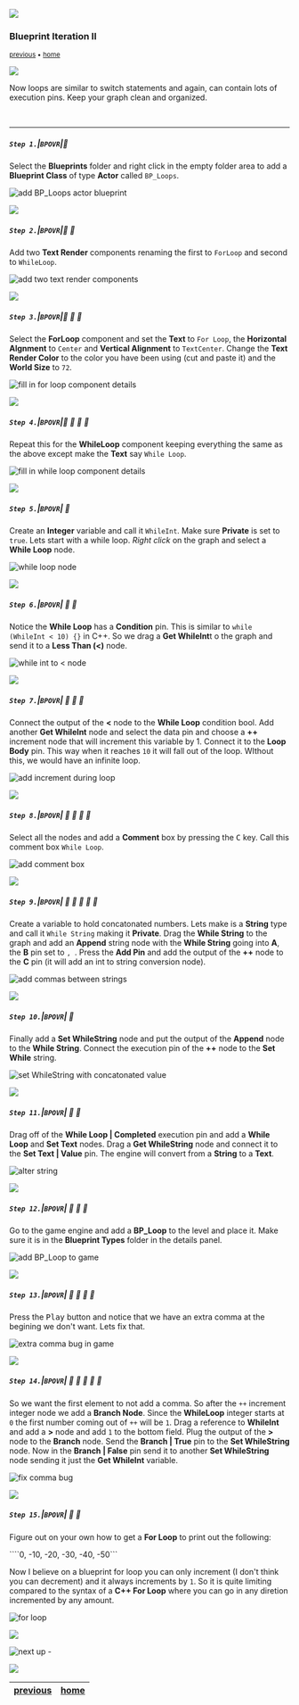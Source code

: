 ![](../images/line3.png)

### Blueprint Iteration II

<sub>[previous](../iteration/README.md#user-content-blueprint-iteration) • [home](../README.md#user-content-ue5-bp-overview)</sub>

![](../images/line3.png)

Now loops are similar to switch statements and again, can contain lots of execution pins.  Keep your graph clean and organized.

<br>

---

##### `Step 1.`\|`BPOVR`|:small_blue_diamond:

Select the **Blueprints** folder and right click in the empty folder area to add a **Blueprint Class** of type **Actor** called `BP_Loops`.

![add BP_Loops actor blueprint](images/BPLoopActor.png)

![](../images/line2.png)

##### `Step 2.`\|`BPOVR`|:small_blue_diamond: :small_blue_diamond: 

Add two **Text Render** components renaming the first to `ForLoop` and second to `WhileLoop`.

![add two text render components](images/forWhileLoop.png)

![](../images/line2.png)

##### `Step 3.`\|`BPOVR`|:small_blue_diamond: :small_blue_diamond: :small_blue_diamond:

Select the **ForLoop** component and set the **Text** to `For Loop`, the **Horizontal Algnment** to `Center` and **Vertical Alignment** to `TextCenter`.  Change the **Text Render Color** to the color you have been using (cut and paste it) and the **World Size** to `72`.

![fill in for loop component details](images/forLoop.png)

![](../images/line2.png)

##### `Step 4.`\|`BPOVR`|:small_blue_diamond: :small_blue_diamond: :small_blue_diamond: :small_blue_diamond:

Repeat this for the **WhileLoop** component keeping everything the same as the above except make the **Text** say `While Loop`.

![fill in while loop component details](images/whileLoop.png)

![](../images/line2.png)

##### `Step 5.`\|`BPOVR`| :small_orange_diamond:

Create an **Integer** variable and call it `WhileInt`.  Make sure **Private** is set to `true`.  Lets start with a while loop.  *Right click* on the graph and select a **While Loop** node.

![while loop node](images/whileInt.png)

![](../images/line2.png)

##### `Step 6.`\|`BPOVR`| :small_orange_diamond: :small_blue_diamond:

Notice the **While Loop** has a **Condition** pin.  This is similar to `while (WhileInt < 10) {}` in C++.  So we drag a **Get WhileInt**t o the graph and send it to a **Less Than (<)** node.

![while int to < node](images/whileCondition.png)

![](../images/line2.png)

##### `Step 7.`\|`BPOVR`| :small_orange_diamond: :small_blue_diamond: :small_blue_diamond:

Connect the output of the **<** node to the **While Loop** condition bool.  Add another **Get WhileInt** node and select the data pin and choose a **++** increment node that will increment this variable by 1.  Connect it to the **Loop Body** pin.  This way when it reaches `10` it will fall out of the loop.  WIthout this, we would have an infinite loop.

![add increment during loop](images/whilePlusPlus.png)

![](../images/line2.png)

##### `Step 8.`\|`BPOVR`| :small_orange_diamond: :small_blue_diamond: :small_blue_diamond: :small_blue_diamond:

Select all the nodes and add a **Comment** box by pressing the <kbd>C</kbd> key.  Call this comment box `While Loop`.

![add comment box](images/addComment.png)

![](../images/line2.png)

##### `Step 9.`\|`BPOVR`| :small_orange_diamond: :small_blue_diamond: :small_blue_diamond: :small_blue_diamond: :small_blue_diamond:

Create a variable to hold concatonated numbers.  Lets make is a **String** type and call it `While String` making it **Private**. Drag the **While String** to the graph and add an **Append** string node with the **While String** going into **A**, the **B** pin set to `, `.  Press the **Add Pin** and add the output of the **++** node to the **C** pin (it will add an int to string conversion node).

![add commas between strings](images/appendString.png)

![](../images/line2.png)

##### `Step 10.`\|`BPOVR`| :large_blue_diamond:

Finally add a **Set WhileString** node and put the output of the **Append** node to the **While String**.  Connect the execution pin of the **++** node to the **Set While** string.

![set WhileString with concatonated value](images/setWhileString.png)

![](../images/line2.png)

##### `Step 11.`\|`BPOVR`| :large_blue_diamond: :small_blue_diamond: 

Drag off of the **While Loop | Completed** execution pin and add a **While Loop** and **Set Text** nodes.  Drag a **Get WhileString** node and connect it to the **Set Text | Value** pin. The engine will convert from a **String** to a **Text**.

![alter string](images/completedSetText.png)

![](../images/line2.png)

##### `Step 12.`\|`BPOVR`| :large_blue_diamond: :small_blue_diamond: :small_blue_diamond: 

Go to the game engine and add a **BP_Loop** to the level and place it.  Make sure it is in the **Blueprint Types** folder in the details panel.

![add BP_Loop to game](images/bpLoopsInGame.png)

![](../images/line2.png)

##### `Step 13.`\|`BPOVR`| :large_blue_diamond: :small_blue_diamond: :small_blue_diamond:  :small_blue_diamond: 

Press the <kbd>Play</kbd> button and notice that we have an extra comma at the begining we don't want. Lets fix that.

![extra comma bug in game](images/commaBug.png)

![](../images/line2.png)

##### `Step 14.`\|`BPOVR`| :large_blue_diamond: :small_blue_diamond: :small_blue_diamond: :small_blue_diamond:  :small_blue_diamond: 

So we want the first element to not add a comma.  So after the `++` increment integer node we add a **Branch Node**.  Since the **WhileLoop** integer starts at `0` the first number coming out of `++` will be `1`.  Drag a reference to **WhileInt** and add a **>** node and add `1` to the bottom field.  Plug the output of the **>** node to the **Branch** node.  Send the **Branch | True** pin to the **Set WhileString** node.  Now in the **Branch | False** pin send it to another **Set WhileString** node sending it just the **Get WhileInt** variable.

![fix comma bug](images/fixCommaBug.png)

![](../images/line2.png)

##### `Step 15.`\|`BPOVR`| :large_blue_diamond: :small_orange_diamond: 

Figure out on your own how to get a **For Loop** to print out the following:

````0, -10, -20, -30, -40, -50```

Now I believe on a blueprint for loop you can only increment (I don't think you can decrement) and it always increments by `1`.  So it is quite limiting compared to the syntax of a **C++ For Loop** where you can go in any diretion incremented by any amount.

![for loop](images/forLoopOnYourOwn.png)

![](../images/line.png)

<!-- <img src="https://via.placeholder.com/1000x100/45D7CA/000000/?text=Next Up - The End!"> -->

![next up - ](images/banner.png)

![](../images/line.png)

| [previous](../iteration/README.md#user-content-blueprint-iteration)| [home](../README.md#user-content-ue5-bp-overview) |
|---|---|

